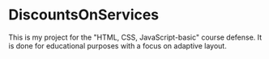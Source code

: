 # DiscountsOnServices

This is my project for the "HTML, CSS, JavaScript-basic" course defense. It is done for educational purposes with a focus on adaptive layout.
